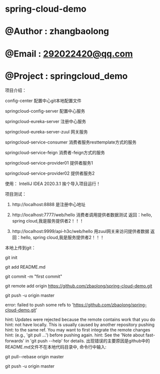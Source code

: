 # spring-cloud-demo
# @Author : zhangbaolong
# @Email : 292022420@qq.com
# @Project : springcloud_demo

项目介绍：

config-center   配置中心git本地配置文件 

springcloud-config-server 配置中心服务

springcloud-eureka-server 注册中心服务

springcloud-eureka-server-zuul 网关服务

springcloud-service-consumer 消费者服务resttemplate方式的服务

springcloud-service-feign 消费者-feign方式的服务

springcloud-service-provider01 提供者服务1

springcloud-service-provider02 提供者服务2


使用：
IntelliJ IDEA 2020.3.1
挨个导入项目运行！

项目测试：
1. http://localhost:8888 是注册中心地址

2. http://localhost:7777/web/hello 消费者调用提供者数据测试
返回：hello, spring cloud,我是服务提供者2！！！

3. http://localhost:9999/api-h3c/web/hello 用zuul网关来访问提供者数据
返回：hello, spring cloud,我是服务提供者2！！！

本地上传到git：

git init

git add README.md

git commit -m "first commit"

git remote add origin https://github.com/zbaolong/spring-cloud-demo.git

git push -u origin master

error: failed to push some refs to 'https://github.com/zbaolong/spring-cloud-demo.git'

hint: Updates were rejected because the remote contains work that you do
hint: not have locally. This is usually caused by another repository pushing
hint: to the same ref. You may want to first integrate the remote changes
hint: (e.g., 'git pull ...') before pushing again.
hint: See the 'Note about fast-forwards' in 'git push --help' for details.
出现错误的主要原因是github中的README.md文件不在本地代码目录中,
命令行中输入:

git pull--rebase origin master

git push -u origin master
